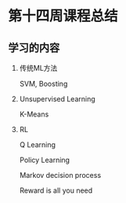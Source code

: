 # 第十四周课程总结

## 学习的内容

1. 传统ML方法

   SVM, Boosting

2. Unsupervised Learning

   K-Means

3. RL

   Q Learning

   Policy Learning

   Markov decision process

   Reward is all you need